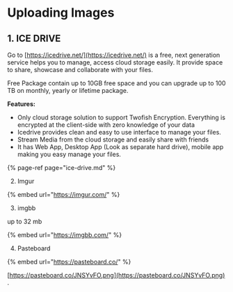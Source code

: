 # Uploading Images

## 1. ICE DRIVE

Go to [https://icedrive.net/](https://icedrive.net/) is a free, next generation service helps you to manage, access cloud storage easily. It provide space to share, showcase and collaborate with your files.

Free Package contain up to 10GB free space and you can upgrade up to 100 TB on monthly, yearly or lifetime package.

**Features:**

* Only cloud storage solution to support Twofish Encryption. Everything is encrypted at the client-side with zero knowledge of your data
* Icedrive provides clean and easy to use interface to manage your files.
* Stream Media from the cloud storage and easily share with friends
* It has Web App, Desktop App \(Look as separate hard drive\), mobile app making you easy manage your files.

{% page-ref page="ice-drive.md" %}

2. Imgur

{% embed url="https://imgur.com/" %}

3. imgbb 

up to 32 mb

{% embed url="https://imgbb.com/" %}

4. Pasteboard

{% embed url="https://pasteboard.co/" %}

[https://pasteboard.co/JNSYvFO.png](https://pasteboard.co/JNSYvFO.png)   .



